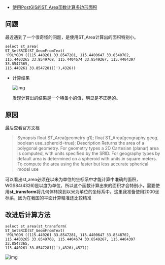 - [使用PostGIS的ST_Area函数计算多边形面积](https://hanbo.blog.csdn.net/article/details/104730199)

## 问题

最近遇到了一个很奇怪的问题，是使用ST_Area计算出的面积特别小。

 

```
select st_area(
ST_SetSRID(ST_GeomFromText(
'POLYGON ((115.440261 33.8547281, 115.4400647 33.8548702, 
115.4403265 33.8549768, 115.4404674 33.8549267, 115.4404397 33.8547365, 
115.440261 33.8547281))'),4326))
```

- 计算结果

  ![img](https://imgconvert.csdnimg.cn/aHR0cHM6Ly91cGxvYWQtaW1hZ2VzLmppYW5zaHUuaW8vdXBsb2FkX2ltYWdlcy8xOTg1Mzc1NC0wZWU1MTk5MWEyZWVlZTJiLnBuZw?x-oss-process=image/format,png)

   

  发现计算出的结果是一个特备小的值，明显是不正确的。

## 原因

最后查看官方文档

> Synopsis
>  float ST_Area(geometry g1);
>  float ST_Area(geography geog, boolean use_spheroid=true);
>  Description
>  Returns the area of a polygonal geometry. For geometry types a 2D  Cartesian (planar) area is computed, with units specified by the SRID.  For geography types by default area is determined on a spheroid with  units in square meters. To compute the area using the faster but less  accurate spherical model use

可以看出st_area必须在以米为单位的坐标系中才能计算中准确的面积，WGS84(4326)是以度为单位，所以这个函数计算出来的面积才会特别小，需要使用**st_transform**将几何体转换到以米为单位的坐标系中，这里我准备使用2000坐标系，因为在我国的平面计算精准还比较精准

## 改进后计算方法

 

```
select st_area(st_transform(
ST_SetSRID(ST_GeomFromText(
'POLYGON ((115.440261 33.8547281, 115.4400647 33.8548702, 
115.4403265 33.8549768, 115.4404674 33.8549267, 115.4404397 33.8547365, 
115.440261 33.8547281))'),4326),4527))
```

![img](https://imgconvert.csdnimg.cn/aHR0cHM6Ly91cGxvYWQtaW1hZ2VzLmppYW5zaHUuaW8vdXBsb2FkX2ltYWdlcy8xOTg1Mzc1NC05MDhiMzlhZWQ4MmIwZDJjLnBuZw?x-oss-process=image/format,png)

 